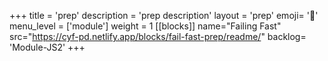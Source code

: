 +++
title = 'prep'
description = 'prep description'
layout = 'prep'
emoji= '📝'
menu_level = ['module']
weight = 1
[[blocks]]
name="Failing Fast"
src="https://cyf-pd.netlify.app/blocks/fail-fast-prep/readme/"
backlog= 'Module-JS2'
+++


